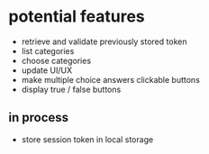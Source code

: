 # potential features
* retrieve and validate previously stored token
* list categories
* choose categories
* update UI/UX
* make multiple choice answers clickable buttons
* display true / false buttons

## in process
* store session token in local storage